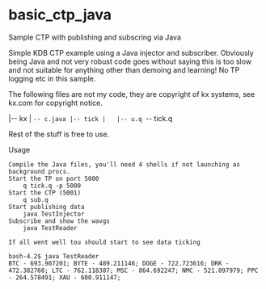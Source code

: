 # basic_ctp_java
Sample CTP with publishing and subscring via Java

Simple KDB CTP example using a Java injector and subscriber.
Obviously being Java and not very robust code goes without saying this is too slow and not suitable for anything other than demoing and learning! No TP logging etc in this sample.

The following files are not my code, they are copyright of kx systems, see kx.com for copyright notice.

|-- kx
|   `-- c.java
|-- tick
|   |-- u.q
`-- tick.q

Rest of the stuff is free to use.

Usage

    Compile the Java files, you'll need 4 shells if not launching as background procs.
    Start the TP on port 5000
        q tick.q -p 5000
    Start the CTP (5001)
        q sub.q
    Start publishing data
        java TestInjector
    Subscribe and show the wavgs
        java TestReader
    
    If all went well tou should start to see data ticking

    bash-4.2$ java TestReader
    BTC - 693.907201; BYTE - 489.211146; DOGE - 722.723616; DRK - 472.382760; LTC - 762.118387; MSC - 864.692247; NMC - 521.097979; PPC - 264.578491; XAU - 600.911147;


